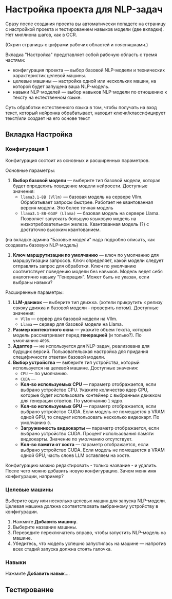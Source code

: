 # Настройка проекта для NLP-задач

Сразу после создания проекта вы автоматически попадете на страницу с настройкой проекта и тестированием навыков модели (две вкладки). Нет миллиона шагов, как в OCR.

(Скрин страницы с цифрами рабочих областей и поясняшками.)

Вкладка "Настройка" представляет собой рабочую область с тремя частями: 
* конфигурация проекта — выбор базовой NLP-модели и технических характеристик целевой машины.
* целевые машины — настройка одной или нескольких машин, на которой будет запущена ваша NLP-модель.
* навыки NLP-моделей — выбор навыков NLP-модели по отношению к тексту на естественном языке.


Суть обработки естественного языка в том, чтобы получать на вход текст, который нейронка обрабатывает, находит ключи/классифицирует текст/или создает на его основе текст

## Вкладка Настройка

### Конфигурация 1

Конфигурация состоит из основных и расширенных параметров.

Основные параметры:
1. **Выбор базовой модели** — выберите тип базовой модели, которая будет определять поведение модели нейросети. Доступные значения:
   * `llama3.1-8B (Vllm)` — базовая модель на сервере Vllm. Обрабатывает запросы быстрее. Работает не квантованная версия модели. Это более точная модель
   * `llama3.1-8B-GGUF (Llama)` — базовая модель на сервере Llama. Позволяет запускать большую языковую модель на низкотребовательном железе. Квантованная модель (?) с достаточно высоким квантованием. 

(на вкладке админа "Базовые модели" надо подробно описать, как создавать базовую NLP-модель)

1. **Ключ маршрутизации по умолчанию** — ключ по умолчанию для маршрутизации запросов. Ключ определяет, какой модели следует отправлять запрос для обработки. Ключ по умолчанию соответствует поведению модели без навыков. Модель ведет себя аналогично навыку "Генерация". Может быть не указан, если выбраны навыки?

Расширенные параметры:
1. **LLM-движок** — выберите тип движка. (хотели прикрутить к релизу связку движка и базовой модели - проверить потом). Доступные значения:
    * `Vllm` — сервер для базовой модели на Vllm.
    * `Llama` — сервер для базовой модели на Llama.
1. **Размер контекстного окна** — укажите объем текста, который модель рассматривает перед **генерацией** (и только?). По умолчанию `4096`.
1. **Адаптер** — не используется для NLP-задач, реализована для будущих версий. Пользовательская настройка для придания специфичности ответам базовой модели.
1. **Выбор устройства** — выберите тип устройства, который используется на целевой машине. Доступные значения:
    * `CPU` — по умолчанию.
    * `CUDA` —
   * **Кол-во используемых CPU** — параметр отображается, если выбрано устройство CPU. Укажите количество ядер CPU, которые будет использовать контейнер с выбранным движком для генерации ответов. По умолчанию `1` ядро.
   * **Кол-во используемых GPU** — параметр отображается, если выбрано устройство CUDA. Если модель не помещается в VRAM одной GPU, то следует использовать несколько видеокарт. По умолчанию `0`.
   * **Загруженность видеокарты** — параметр отображается, если выбрано устройство CUDA. Процент использования памяти видеокарты. Значение по умолчанию отсутствует.
   * **Кол-во памяти от хоста** — параметр отображается, если выбрано устройство CUDA. Если модель не помещается в VRAM одной GPU, часть слоев LLM оставляем на хосте.

Конфигурацию можно редактировать - только название - и удалить. После чего можно добавить новую конфигурацию.
Зачем меня имя конфигурации, например?

  
### Целевые машины

Выберите одну или несколько целевых машин для запуска NLP-модели. Целевая машина должна соответствовать выбранному устройству в конфигурации.

1. Нажмите **Добавить машину**.
1. Выберите название машины.
1. Переведите переключатель вправо, чтобы запустить NLP-модель на машине.
1. Убедитесь, что модель успешно запустилась на машине — напротив всех стадий запуска должна стоять галочка.


### Навыки

Нажмите **Добавить навык**....


## Тестирование
